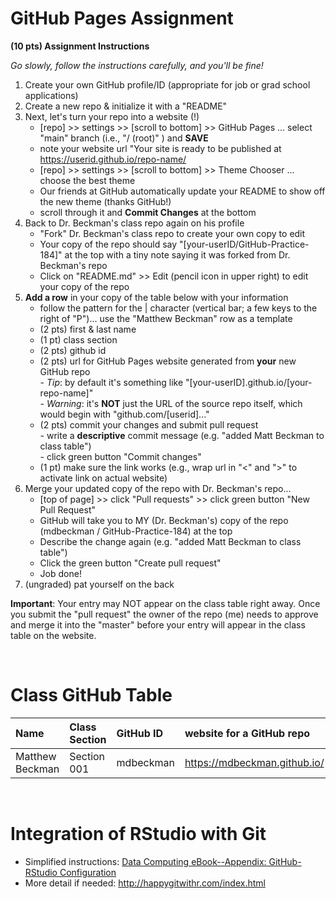 
# GitHub Pages Assignment

**(10 pts) Assignment Instructions**

*Go slowly, follow the instructions carefully, and you'll be fine!*

1. Create your own GitHub profile/ID (appropriate for job or grad school applications)  
2. Create a new repo & initialize it with a "README" 
3. Next, let's turn your repo into a website (!)  
    - [repo] >> settings >> [scroll to bottom] >> GitHub Pages ... select "main" branch (i.e., "/ (root)" ) and **SAVE**
    - note your website url "Your site is ready to be published at <https://userid.github.io/repo-name/> 
    - [repo] >> settings >> [scroll to bottom] >> Theme Chooser ... choose the best theme
    - Our friends at GitHub automatically update your README to show off the new theme (thanks GitHub!) 
    - scroll through it and **Commit Changes** at the bottom
4. Back to Dr. Beckman's class repo again on his profile  
    - "Fork" Dr. Beckman's class repo to create your own copy to edit
    - Your copy of the repo should say "[your-userID/GitHub-Practice-184]" at the top with a tiny note saying it was forked from Dr. Beckman's repo
    - Click on "README.md" >> Edit (pencil icon in upper right) to edit your copy of the repo
5. **Add a row** in your copy of the table below with your information 
    - follow the pattern for the | character (vertical bar; a few keys to the right of "P")... use the "Matthew Beckman" row as a template
    - (2 pts) first & last name  
    - (1 pt)  class section
    - (2 pts) github id  
    - (2 pts) url for GitHub Pages website generated from **your** new GitHub repo  
            - *Tip*: by default it's something like "[your-userID].github.io/[your-repo-name]"   
            - *Warning*: it's **NOT** just the URL of the source repo itself, which would begin with "github.com/[userid]..."   
    - (2 pts) commit your changes and submit pull request   
            - write a **descriptive** commit message (e.g. "added Matt Beckman to class table")  
            - click green button "Commit changes" 
    - (1 pt) make sure the link works (e.g., wrap url in "<" and ">" to activate link on actual website)  
6. Merge your updated copy of the repo with Dr. Beckman's repo...
    - [top of page] >> click "Pull requests" >> click green button "New Pull Request"
    - GitHub will take you to MY (Dr. Beckman's) copy of the repo (mdbeckman / GitHub-Practice-184) at the top
    - Describe the change again (e.g. "added Matt Beckman to class table")
    - Click the green button "Create pull request"
    - Job done!
7. (ungraded) pat yourself on the back
 
**Important**: Your entry may NOT appear on the class table right away.  Once you submit the "pull request" the owner of the repo (me) needs to approve and merge it into the "master" before your entry will appear in the class table on the website. 

<br>

# Class GitHub Table 

| Name                    | Class Section     | GitHub ID            | website for a GitHub repo                                |  
|:------------------------|:------------------|:---------------------|:---------------------------------------------------------|  
| Matthew Beckman         | Section 001       | mdbeckman            | <https://mdbeckman.github.io/>                           |  




<br>

# Integration of RStudio with Git

- Simplified instructions: [Data Computing eBook--Appendix: GitHub-RStudio Configuration](https://dtkaplan.github.io/DataComputingEbook/appendix-github-rstudio-configuration.html#appendix-github-rstudio-configuration)  
- More detail if needed: <http://happygitwithr.com/index.html>

